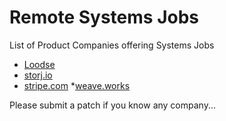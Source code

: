 # Remote Systems Jobs
List of Product Companies offering Systems Jobs

* [Loodse](https://www.loodse.com/)
* [storj.io](https://storj.io/)
* [stripe.com](https://stripe.com/jobs/search?l=remote)
*[weave.works](https://www.weave.works/company/hiring/)

Please submit a patch if you know any company...
